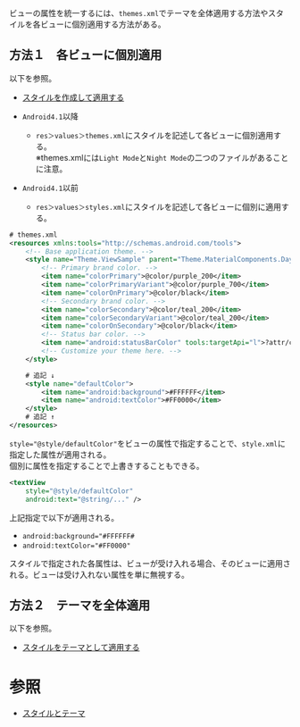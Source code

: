ビューの属性を統一するには、`themes.xml`でテーマを全体適用する方法やスタイルを各ビューに個別適用する方法がある。

## 方法１　各ビューに個別適用

以下を参照。

- [スタイルを作成して適用する](https://developer.android.com/guide/topics/ui/look-and-feel/themes?hl=ja#Styles)

- `Android4.1`以降
  - `res＞values＞themes.xml`にスタイルを記述して各ビューに個別適用する。  
    ※themes.xmlには`Light Mode`と`Night Mode`の二つのファイルがあることに注意。
- `Android4.1`以前
  - `res＞values＞styles.xml`にスタイルを記述して各ビューに個別に適用する。


```XML
# themes.xml
<resources xmlns:tools="http://schemas.android.com/tools">
    <!-- Base application theme. -->
    <style name="Theme.ViewSample" parent="Theme.MaterialComponents.DayNight.DarkActionBar">
        <!-- Primary brand color. -->
        <item name="colorPrimary">@color/purple_200</item>
        <item name="colorPrimaryVariant">@color/purple_700</item>
        <item name="colorOnPrimary">@color/black</item>
        <!-- Secondary brand color. -->
        <item name="colorSecondary">@color/teal_200</item>
        <item name="colorSecondaryVariant">@color/teal_200</item>
        <item name="colorOnSecondary">@color/black</item>
        <!-- Status bar color. -->
        <item name="android:statusBarColor" tools:targetApi="l">?attr/colorPrimaryVariant</item>
        <!-- Customize your theme here. -->
    </style>

    # 追記 ↓
    <style name="defaultColor">
        <item name="android:background">#FFFFFF</item>
        <item name="android:textColor">#FF0000</item>
    </style>
    # 追記 ↑
</resources>

```

`style="@style/defaultColor"`をビューの属性で指定することで、`style.xml`に指定した属性が適用される。  
個別に属性を指定することで上書きすることもできる。

```XML
<textView
    style="@style/defaultColor"
    android:text="@string/..." />
```

上記指定で以下が適用される。

- `android:background="#FFFFFF#`
- `android:textColor="#FF0000"`

スタイルで指定された各属性は、ビューが受け入れる場合、そのビューに適用される。ビューは受け入れない属性を単に無視する。

## 方法２　テーマを全体適用

以下を参照。

- [スタイルをテーマとして適用する](https://developer.android.com/guide/topics/ui/look-and-feel/themes?hl=ja#Theme)



# 参照
- [スタイルとテーマ](https://developer.android.com/guide/topics/ui/look-and-feel/themes?hl=ja)